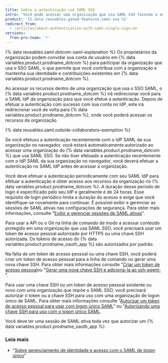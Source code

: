 ```yaml
---
title: Sobre a autenticação com SAML SSO
intro: 'Você pode acessar uma organização que usa SAML SSO fazendo a autenticação por meio de um provedor de identidade (IdP, Identity Provider). Para efetuar a autenticação com a API ou Git na linha de comando quando uma organização impuser o SAML SSO, você deverá autorizar seu token de acesso pessoal ou chave SSH.'
product: '{% data reusables.gated-features.saml-sso %}'
redirect_from:
  - /articles/about-authentication-with-saml-single-sign-on
versions:
  free-pro-team: '*'
---
```


{% data reusables.saml.dotcom-saml-explanation %} Os proprietários da organização podem convidar sua conta de usuário em {% data variables.product.prodname_dotcom %} para participar da organização que usa o SSO SAML, o que permite que você contribua com a organização e mantenha sua identidade e contribuições existentes em {% data variables.product.prodname_dotcom %}.

Ao acessar os recursos dentro de uma organização que usa o SSO SAML, o {% data variables.product.prodname_dotcom %} irá redirecionar você para o SAML IdP da organização para que você efetue a autenticação. Depois de efetuar a autenticação com sucesso com sua conta no IdP, este irá redirecionar você de volta para {% data variables.product.prodname_dotcom %}, onde você poderá acessar os recursos da organização.

{% data reusables.saml.outside-collaborators-exemption %}

Se você efetuou a autenticação recentemente com o IdP SAML da sua organização no navegador, você estará automaticamente autorizado ao acessar uma organização do {% data variables.product.prodname_dotcom %} que usa SAML SSO. Se não tiver efetuado a autenticação recentemente com o IdP SAML da sua organização no navegador, você deverá efetuar a autenticação no SAML IdP antes de acessar a organização.

Você deve efetuar a autenticação periodicamente com seu SAML IdP para efetuar a autenticação e obter acesso aos recursos da organização no {% data variables.product.prodname_dotcom %}. A duração desse período de login é especificado pelo seu IdP e geralmente é de 24 horas. Esse requisito de login periódico limita a duração do acesso e exige que você identifique-se novamente para continuar. É possível exibir e gerenciar as sessões de SAML ativas nas configurações de segurança. Para obter mais informações, consulte "[Exibir e gerenciar sessões de SAML ativas](/articles/viewing-and-managing-your-active-saml-sessions)".

Para usar a API ou o Git na linha de comando de modo a acessar conteúdo protegido em uma organização que usa SAML SSO, você precisará usar um token de acesso pessoal autorizado por HTTPS ou uma chave SSH autorizada. Os tokens de acesso do {% data variables.product.prodname_oauth_app %} são autorizados por padrão.

Na falta de um token de acesso pessoal ou uma chave SSH, você poderá criar um token de acesso pessoal para a linha de comando ou gerar uma nova chave SSH. Para obter mais informações consulte "[Criar um token de acesso pessoal](/github/authenticating-to-github/creating-a-personal-access-token)ou "[Gerar uma nova chave SSH e adicioná-la ao ssh-agent-](/articles/generating-a-new-ssh-key-and-adding-it-to-the-ssh-agent)".

Para usar uma chave SSH ou um token de acesso pessoal existente ou novo com uma organização que impõe o SAML SSO, você precisará autorizar o token ou a chave SSH para uso com uma organização de logon único de SAML. Para obter mais informações consulte "[Autorizar um token de acesso pessoal para usar com logon único SAML](/articles/authorizing-a-personal-access-token-for-use-with-saml-single-sign-on)" ou "[Autorizando uma chave SSH para uso com o logon único SAML](/articles/authorizing-an-ssh-key-for-use-with-saml-single-sign-on).

Você deve ter uma sessão de SAML ativa toda vez que autorizar um {% data variables.product.prodname_oauth_app %}.

### Leia mais

- "[Sobre gerenciamento de identidade e acesso com o SAML de logon único](/github/setting-up-and-managing-organizations-and-teams/about-identity-and-access-management-with-saml-single-sign-on)"
